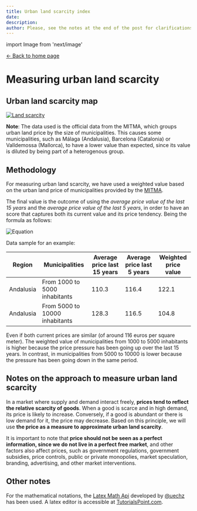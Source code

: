 ```yaml
---
title: Urban land scarcity index
date:
description:
author: Please, see the notes at the end of the post for clarifications
---
```


import Image from 'next/image'

<div class="meta-line"><a class="meta-back" href="/">← Back to home page</a></div>

# Measuring urban land scarcity

## Urban land scarcity map

[![Land scarcity](/images/landscarcity.png)](/images/landscarcity.png)

**Note**: The data used is the official data from the MITMA, which groups urban land price by the size of municipalities. This causes some municipalities, such as Málaga (Andalusia), Barcelona (Catalonia) or Valldemossa (Mallorca), to have a lower value than expected, since its value is diluted by being part of a heterogenous group.

## Methodology

For measuring urban land scarcity, we have used a weighted value based on the urban land price of municipalities provided by the [MITMA](https://www.mitma.gob.es/el-ministerio/informacion-estadistica/vivienda-y-actuaciones-urbanas/estadisticas/suelo/estadisticas-de-precios-de-suelo-urbano).

The final value is the outcome of using the _average price value of the last 15 years_ and the _average price value of the last 5 years_, in order to have an score that captures both its current value and its price tendency. Being the formula as follows:

![Equation](https://math.vercel.app/?bgcolor=auto&from=Land\:weighted\:value\:=[Average\:5\:years\times2]\:-Average\:15\:years)

Data sample for an example:

| Region | Municipalities | Average price last 15 years | Average price last 5 years | Weighted price value |
| --- | --- | --- | --- | --- |
| Andalusia | From 1000 to 5000  inhabitants | 110.3 | 116.4 | 122.1  |
| Andalusia | From 5000 to 10000  inhabitants | 128.3 | 116.5 | 104.8 |

Even if both current prices are similar (of around 116 euros per square meter). The weighted value of municipalities from 1000 to 5000 inhabitants is higher because the price pressure has been going up over the last 15 years. In contrast, in municipalities from 5000 to 10000 is lower because the pressure has been going down in the same period.

## Notes on the approach to measure urban land scarcity

In a market where supply and demand interact freely, **prices tend to reflect the relative scarcity of goods**. When a good is scarce and in high demand, its price is likely to increase. Conversely, if a good is abundant or there is low demand for it, the price may decrease. Based on this principle, we will use **the price as a measure to approximate urban land scarcity**.

It is important to note that **price should not be seen as a perfect information, since we do not live in a perfect free market**, and other factors also affect prices, such as government regulations, government subsidies, price controls, public or private monopolies, market speculation, branding, advertising, and other market interventions.

## Other notes

For the mathematical notations, the [Latex Math Api](https://math.vercel.app/home) developed by [@uechz](https://twitter.com/uechz) has been used. A latex editor is accessible at [TutorialsPoint.com](https://www.tutorialspoint.com/latex_equation_editor.htm).

[^1]: If the price index is in decimal form, the expression would simply be: _Nominal value / Price index_.
